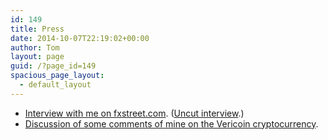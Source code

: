 ```yaml
---
id: 149
title: Press
date: 2014-10-07T22:19:02+00:00
author: Tom
layout: page
guid: /?page_id=149
spacious_page_layout:
  - default_layout
---
```

  * <a href="http://www.fxstreet.com/fundamental/market-view/conversations-with-forex-experts/2012/06/01/" target="_blank" rel="nofollow">Interview with me on fxstreet.com</a>. (<a href="http://mediaserver.fxstreet.com/Reports/525ec4bc-c59d-427a-9f7e-efbe2f954bdd/4eaeb517-e803-42cf-8e99-2cd15e50c0c5.pdf" target="_blank" rel="nofollow">Uncut interview</a>.)
  * [Discussion of some comments of mine on the Vericoin cryptocurrency](https://www.vericoinnews.info/latest-news/comments-on-vericoin-from-an-economist/ "Vericoin comments").
